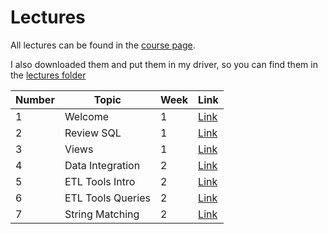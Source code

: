 # Lectures

All lectures can be found in the [course page](https://fenix.tecnico.ulisboa.pt/disciplinas/GTI11/2024-2025/1-semestre/lectures).

I also downloaded them and put them in my driver, so you can find them in the [lectures folder](https://drive.google.com/drive/folders/1sAl0k4bqzSAcn1yX9wUSA31yFsK-6PGY?usp=drive_link)

Number | Topic | Week | Link |
--- | --- | --- | --- |
1 | Welcome | 1 | [Link](https://drive.google.com/file/d/1gdyQqucp4DIs8GkOfXvyt4fLBr-g92u9/view?usp=drive_link) |
2 | Review SQL | 1 | [Link](https://drive.google.com/file/d/11kMgmUuU8JrdDVDDxFySe3Ny4eK_GKOz/view?usp=drive_link) |
3 | Views | 1 | [Link](https://drive.google.com/file/d/1mBr0zCCnZSN2S2yCM4ZigEEpRyhyNIz5/view?usp=drive_link) |
4 | Data Integration | 2 | [Link](https://drive.google.com/file/d/1C012hapF_5GTvcInWYusl_HhSkMqBsiz/view?usp=drive_link) |
5 | ETL Tools Intro | 2 | [Link](https://drive.google.com/file/d/1L3Kw8VWPwOW4IRDeGdeASz7JO6TTyByS/view?usp=drive_link) |
6 | ETL Tools Queries | 2 | [Link](https://drive.google.com/file/d/1jjZSbMebi_Dc1O5aZlkBOThKh_35y2oR/view?usp=drive_link) |
7 | String Matching | 2 | [Link](https://drive.google.com/file/d/1jQn_GfbTx9vAu0w0fAbQ5IlelZeal80_/view?usp=drive_link) |